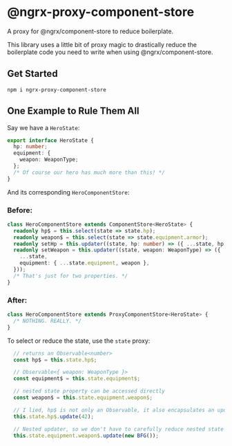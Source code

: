 # @ngrx-proxy-component-store

A proxy for @ngrx/component-store to reduce boilerplate.

This library uses a little bit of proxy magic to drastically reduce the boilerplate code you need to write when using @ngrx/component-store.

## Get Started

```
npm i ngrx-proxy-component-store
```

## One Example to Rule Them All

Say we have a `HeroState`:

```typescript
export interface HeroState {
  hp: number;
  equipment: {
    weapon: WeaponType;
  };
  /* Of course our hero has much more than this! */
}
```

And its corresponding `HeroComponentStore`:

### Before:

```typescript
class HeroComponentStore extends ComponentStore<HeroState> {
  readonly hp$ = this.select(state => state.hp);
  readonly weapon$ = this.select(state => state.equipment.armor);
  readonly setHp = this.updater((state, hp: number) => ({ ...state, hp }));
  readonly setWeapon = this.updater((state, weapon: WeaponType) => ({
    ...state,
    equipment: { ...state.equipment, weapon },
  }));
  /* That's just for two properties. */
}
```

### After:
```typescript
class HeroComponentStore extends ProxyComponentStore<HeroState> {
  /* NOTHING. REALLY. */
}
```

To select or reduce the state, use the `state` proxy:

```typescript
  // returns an Observable<number>
  const hp$ = this.state.hp$;   

  // Observable<{ weapon: WeaponType }>
  const equipment$ = this.state.equipment$; 

  // nested state property can be accessed directly
  const weapon$ = this.state.equipment.weapon$;

  // I lied, hp$ is not only an Observable, it also encapsulates an updater
  this.state.hp$.update(42);

  // Nested updater, so we don't have to carefully reduce nested state
  this.state.equipment.weapon$.update(new BFG());
```